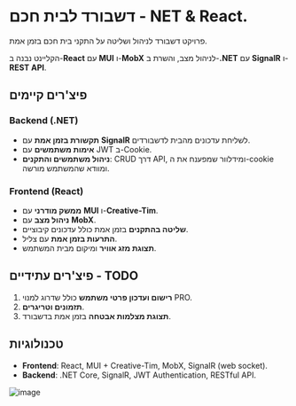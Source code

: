 דשבורד לבית חכם - NET & React.
==============================

פרויקט דשבורד לניהול ושליטה על התקני בית חכם בזמן אמת.

הקליינט נבנה ב-**React** עם **MUI** ו-**MobX** לניהול מצב, והשרת ב-**.NET** עם **SignalR** ו-**REST API**.

פיצ'רים קיימים
--------------

### Backend (.NET)

-   **תקשורת בזמן אמת** עם **SignalR** לשליחת עדכונים מהבית לדשבורדים.
-   **אימות משתמשים** עם JWT ב-Cookie.
-   **ניהול משתמשים והתקנים**: CRUD דרך API, ומידלוור שמפענח את ה-cookie ומוודא שהמשתמש מורשה.

### Frontend (React)

-   **ממשק מודרני** עם **MUI** ו-**Creative-Tim**.
-   **ניהול מצב** עם **MobX**.
-   **שליטה בהתקנים** בזמן אמת כולל עדכונים קיבוציים.
-   **התרעות בזמן אמת** עם צליל.
-   **תצוגת מזג אוויר** ומיקום מבית המשתמש.

פיצ'רים עתידיים - TODO
---------------

1.  **רישום ועדכון פרטי משתמש** כולל שדרוג למנוי PRO.
2.  **תזמונים וטריגרים**.
3.  **תצוגת מצלמות אבטחה** בזמן אמת בדשבורד.

טכנולוגיות
----------

-   **Frontend**: React, MUI + Creative-Tim, MobX, SignalR (web socket).
-   **Backend**: .NET Core, SignalR, JWT Authentication, RESTful API.

  
![image](https://github.com/user-attachments/assets/4c250e08-2c92-4219-be0d-817399c818b5)
